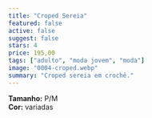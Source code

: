 ```yaml
---
title: "Croped Sereia"
featured: false
active: false
suggest: false
stars: 4
price: 195,00 
tags: ["adulto", "moda jovem", "moda"]
image: "0004-croped.webp"
summary: "Croped sereia em crochê."
---
```


**Tamanho:** P/M  
**Cor:** variadas  



